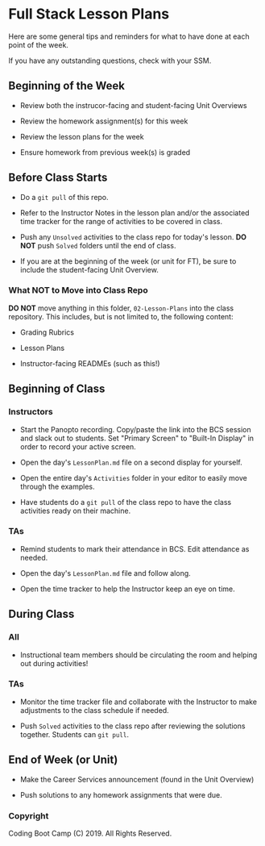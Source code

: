 # Full Stack Lesson Plans

Here are some general tips and reminders for what to have done at each point of the week.

If you have any outstanding questions, check with your SSM.

## Beginning of the Week

- Review both the instrucor-facing and student-facing Unit Overviews

- Review the homework assignment(s) for this week

- Review the lesson plans for the week

- Ensure homework from previous week(s) is graded

## Before Class Starts

- Do a `git pull` of this repo.

- Refer to the Instructor Notes in the lesson plan and/or the associated time tracker for the range of activities to be covered in class.

- Push any `Unsolved` activities to the class repo for today's lesson. **DO NOT** push `Solved` folders until the end of class.

- If you are at the beginning of the week (or unit for FT), be sure to include the student-facing Unit Overview.

### What NOT to Move into Class Repo

**DO NOT** move anything in this folder, `02-Lesson-Plans` into the class repository. This includes, but is not limited to, the following content:

- Grading Rubrics

- Lesson Plans

- Instructor-facing READMEs (such as this!)

## Beginning of Class

### Instructors

- Start the Panopto recording. Copy/paste the link into the BCS session and slack out to students. Set "Primary Screen" to "Built-In Display" in order to record your active screen.

- Open the day's `LessonPlan.md` file on a second display for yourself.

- Open the entire day's `Activities` folder in your editor to easily move through the examples.

- Have students do a `git pull` of the class repo to have the class activities ready on their machine.

### TAs

- Remind students to mark their attendance in BCS. Edit attendance as needed.

- Open the day's `LessonPlan.md` file and follow along.

- Open the time tracker to help the Instructor keep an eye on time.

## During Class

### All

- Instructional team members should be circulating the room and helping out during activities!

### TAs

- Monitor the time tracker file and collaborate with the Instructor to make adjustments to the class schedule if needed.

- Push `Solved` activities to the class repo after reviewing the solutions together. Students can `git pull`.

## End of Week (or Unit)

- Make the Career Services announcement (found in the Unit Overview)

- Push solutions to any homework assignments that were due.

### Copyright

Coding Boot Camp (C) 2019. All Rights Reserved.
